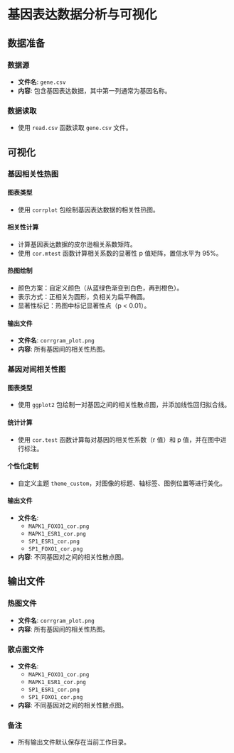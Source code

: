 # 基因表达数据分析与可视化

## 数据准备

### 数据源

- **文件名**: `gene.csv`
- **内容**: 包含基因表达数据，其中第一列通常为基因名称。

### 数据读取

- 使用 `read.csv` 函数读取 `gene.csv` 文件。

## 可视化

### 基因相关性热图

#### 图表类型

- 使用 `corrplot` 包绘制基因表达数据的相关性热图。

#### 相关性计算

- 计算基因表达数据的皮尔逊相关系数矩阵。
- 使用 `cor.mtest` 函数计算相关系数的显著性 p 值矩阵，置信水平为 95%。

#### 热图绘制

- 颜色方案：自定义颜色（从蓝绿色渐变到白色，再到橙色）。
- 表示方式：正相关为圆形，负相关为扁平椭圆。
- 显著性标记：热图中标记显著性点（p < 0.01）。

#### 输出文件

- **文件名**: `corrgram_plot.png`
- **内容**: 所有基因间的相关性热图。

### 基因对间相关性图

#### 图表类型

- 使用 `ggplot2` 包绘制一对基因之间的相关性散点图，并添加线性回归拟合线。

#### 统计计算

- 使用 `cor.test` 函数计算每对基因的相关性系数（r 值）和 p 值，并在图中进行标注。

#### 个性化定制

- 自定义主题 `theme_custom`，对图像的标题、轴标签、图例位置等进行美化。

#### 输出文件

- **文件名**:
  - `MAPK1_FOXO1_cor.png`
  - `MAPK1_ESR1_cor.png`
  - `SP1_ESR1_cor.png`
  - `SP1_FOXO1_cor.png`
- **内容**: 不同基因对之间的相关性散点图。

## 输出文件

### 热图文件

- **文件名**: `corrgram_plot.png`
- **内容**: 所有基因间的相关性热图。

### 散点图文件

- **文件名**:
  - `MAPK1_FOXO1_cor.png`
  - `MAPK1_ESR1_cor.png`
  - `SP1_ESR1_cor.png`
  - `SP1_FOXO1_cor.png`
- **内容**: 不同基因对之间的相关性散点图。

### 备注

- 所有输出文件默认保存在当前工作目录。
